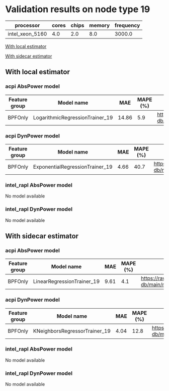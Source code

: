 # Validation results on node type 19

| processor | cores | chips | memory | frequency |
| --- | --- | --- | --- | --- |
| intel_xeon_5160 | 4.0 | 2.0 | 8.0 | 3000.0 |

[With local estimator](#with-local-estimator)

[With sidecar estimator](#with-sidecar-estimator)

## With local estimator

### acpi AbsPower model

| Feature group | Model name | MAE | MAPE (%) | URL |
| --- | --- | --- | --- | --- |
| BPFOnly | LogarithmicRegressionTrainer_19 | 14.86 | 5.9 | https://raw.githubusercontent.com/sustainable-computing-io/kepler-model-db/main/models/v0.7/specpower/acpi/AbsPower/BPFOnly/LogarithmicRegressionTrainer_19.json |
### acpi DynPower model

| Feature group | Model name | MAE | MAPE (%) | URL |
| --- | --- | --- | --- | --- |
| BPFOnly | ExponentialRegressionTrainer_19 | 4.66 | 40.7 | https://raw.githubusercontent.com/sustainable-computing-io/kepler-model-db/main/models/v0.7/specpower/acpi/DynPower/BPFOnly/ExponentialRegressionTrainer_19.json |
### intel_rapl AbsPower model

No model available

### intel_rapl DynPower model

No model available

## With sidecar estimator

### acpi AbsPower model

| Feature group | Model name | MAE | MAPE (%) | URL |
| --- | --- | --- | --- | --- |
| BPFOnly | LinearRegressionTrainer_19 | 9.61 | 4.1 | https://raw.githubusercontent.com/sustainable-computing-io/kepler-model-db/main/models/v0.7/specpower/acpi/AbsPower/BPFOnly/LinearRegressionTrainer_19.zip |
### acpi DynPower model

| Feature group | Model name | MAE | MAPE (%) | URL |
| --- | --- | --- | --- | --- |
| BPFOnly | KNeighborsRegressorTrainer_19 | 4.04 | 12.8 | https://raw.githubusercontent.com/sustainable-computing-io/kepler-model-db/main/models/v0.7/specpower/acpi/DynPower/BPFOnly/KNeighborsRegressorTrainer_19.zip |
### intel_rapl AbsPower model

No model available

### intel_rapl DynPower model

No model available

